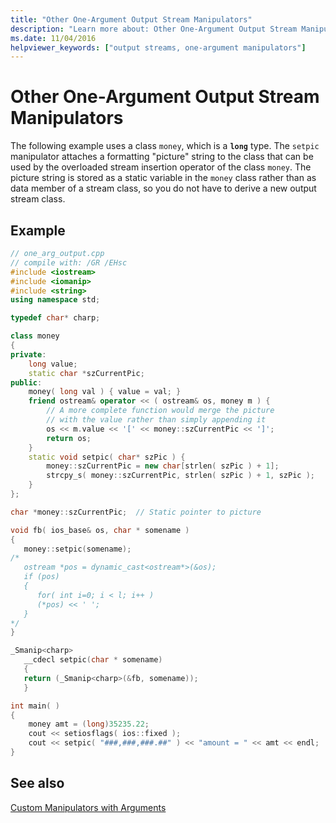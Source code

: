 ```yaml
---
title: "Other One-Argument Output Stream Manipulators"
description: "Learn more about: Other One-Argument Output Stream Manipulators"
ms.date: 11/04/2016
helpviewer_keywords: ["output streams, one-argument manipulators"]
---
```

# Other One-Argument Output Stream Manipulators

The following example uses a class `money`, which is a **`long`** type. The `setpic` manipulator attaches a formatting "picture" string to the class that can be used by the overloaded stream insertion operator of the class `money`. The picture string is stored as a static variable in the `money` class rather than as data member of a stream class, so you do not have to derive a new output stream class.

## Example

```cpp
// one_arg_output.cpp
// compile with: /GR /EHsc
#include <iostream>
#include <iomanip>
#include <string>
using namespace std;

typedef char* charp;

class money
{
private:
    long value;
    static char *szCurrentPic;
public:
    money( long val ) { value = val; }
    friend ostream& operator << ( ostream& os, money m ) {
        // A more complete function would merge the picture
        // with the value rather than simply appending it
        os << m.value << '[' << money::szCurrentPic << ']';
        return os;
    }
    static void setpic( char* szPic ) {
        money::szCurrentPic = new char[strlen( szPic ) + 1];
        strcpy_s( money::szCurrentPic, strlen( szPic ) + 1, szPic );
    }
};

char *money::szCurrentPic;  // Static pointer to picture

void fb( ios_base& os, char * somename )
{
   money::setpic(somename);
/*
   ostream *pos = dynamic_cast<ostream*>(&os);
   if (pos)
   {
      for( int i=0; i < l; i++ )
      (*pos) << ' ';
   }
*/
}

_Smanip<charp>
   __cdecl setpic(char * somename)
   {
   return (_Smanip<charp>(&fb, somename));
   }

int main( )
{
    money amt = (long)35235.22;
    cout << setiosflags( ios::fixed );
    cout << setpic( "###,###,###.##" ) << "amount = " << amt << endl;
}
```

## See also

[Custom Manipulators with Arguments](../standard-library/custom-manipulators-with-arguments.md)
